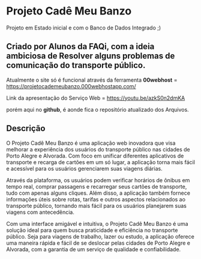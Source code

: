 # Projeto Cadê Meu Banzo
 Projeto em Estado inicial e com o Banco de Dados Integrado ;)

 Criado por Alunos da **FAQi**, com a ideia ambiciosa de Resolver alguns problemas de comunicação do transporte público.
 -----
 Atualmente o site só é funcional através da ferramenta **00webhost** = https://projetocademeubanzo.000webhostapp.com/

 Link da apresentação do Serviço Web = https://youtu.be/azkS0n2dmKA 

 porém aqui no **github**, é aonde fica o repositório atualizado dos Arquivos.
 
 
 ## Descrição
 
 O Projeto Cadê Meu Banzo é uma aplicação web inovadora que visa melhorar a experiência dos usuários do transporte público nas cidades de Porto Alegre e Alvorada. Com foco em unificar diferentes aplicativos de transporte e recarga de cartões em um só lugar, a aplicação torna mais fácil e acessível para os usuários gerenciarem suas viagens diárias.

Através da plataforma, os usuários podem verificar horários de ônibus em tempo real, comprar passagens e recarregar seus cartões de transporte, tudo com apenas alguns cliques. Além disso, a aplicação também fornece informações úteis sobre rotas, tarifas e outros aspectos relacionados ao transporte público, tornando mais fácil para os usuários planejarem suas viagens com antecedência.

Com uma interface amigável e intuitiva, o Projeto Cadê Meu Banzo é uma solução ideal para quem busca praticidade e eficiência no transporte público. Seja para viagens de trabalho, lazer ou estudo, a aplicação oferece uma maneira rápida e fácil de se deslocar pelas cidades de Porto Alegre e Alvorada, com a garantia de um serviço de qualidade e confiabilidade.
